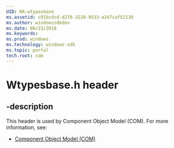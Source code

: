 ```yaml
---
UID: NA:wtypesbase
ms.assetid: c91bcdcd-d270-3228-9533-a247caf52130
ms.author: windowssdkdev
ms.date: 08/23/2018
ms.keywords: 
ms.prod: windows
ms.technology: windows-sdk
ms.topic: portal
tech.root: com
---
```


# Wtypesbase.h header


## -description


This header is used by Component Object Model (COM). For more information, see:

- [Component Object Model (COM)](../_com)
